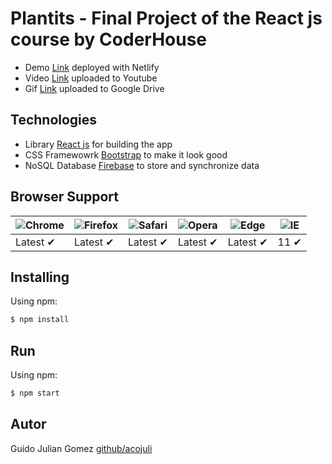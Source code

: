 # Plantits - Final Project of the React js course by CoderHouse
- Demo [Link](https://plantits.netlify.app/) deployed with Netlify
- Video [Link](https://youtu.be/JNSqjS0WdR4) uploaded to Youtube
- Gif [Link](https://drive.google.com/file/d/1pQT91FfH2yD79pRqPuboNGLJQ33POCw1/) uploaded to Google Drive

## Technologies

- Library [React js](https://reactjs.org/) for building the app
- CSS Framewowrk [Bootstrap](https://getbootstrap.com/) to make it look good
- NoSQL Database [Firebase](https://firebase.google.com/)  to store and synchronize data 

## Browser Support

![Chrome](https://raw.github.com/alrra/browser-logos/master/src/chrome/chrome_48x48.png) | ![Firefox](https://raw.github.com/alrra/browser-logos/master/src/firefox/firefox_48x48.png) | ![Safari](https://raw.github.com/alrra/browser-logos/master/src/safari/safari_48x48.png) | ![Opera](https://raw.github.com/alrra/browser-logos/master/src/opera/opera_48x48.png) | ![Edge](https://raw.github.com/alrra/browser-logos/master/src/edge/edge_48x48.png) | ![IE](https://raw.github.com/alrra/browser-logos/master/src/archive/internet-explorer_9-11/internet-explorer_9-11_48x48.png) |
--- | --- | --- | --- | --- | --- |
Latest ✔ | Latest ✔ | Latest ✔ | Latest ✔ | Latest ✔ | 11 ✔ |

## Installing

Using npm:

```bash
$ npm install
```
## Run

Using npm:

```bash
$ npm start
```

## Autor

Guido Julian Gomez [github/acojuli](https://github.com/acojuli)